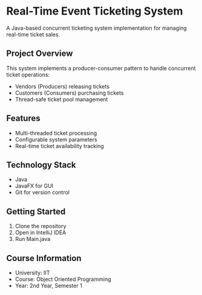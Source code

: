 # Real-Time Event Ticketing System

A Java-based concurrent ticketing system implementation for managing real-time ticket sales.

## Project Overview
This system implements a producer-consumer pattern to handle concurrent ticket operations:
- Vendors (Producers) releasing tickets
- Customers (Consumers) purchasing tickets
- Thread-safe ticket pool management

## Features
- Multi-threaded ticket processing
- Configurable system parameters
- Real-time ticket availability tracking

## Technology Stack
- Java
- JavaFX for GUI
- Git for version control

## Getting Started
1. Clone the repository
2. Open in IntelliJ IDEA
3. Run Main.java

## Course Information
- University: IIT
- Course: Object Oriented Programming
- Year: 2nd Year, Semester 1
